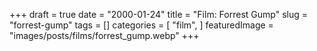 +++
draft = true
date = "2000-01-24"
title = "Film: Forrest Gump"
slug = "forrest-gump"
tags = []
categories = [
    "film",
]
featuredImage = "images/posts/films/forrest_gump.webp"
+++

